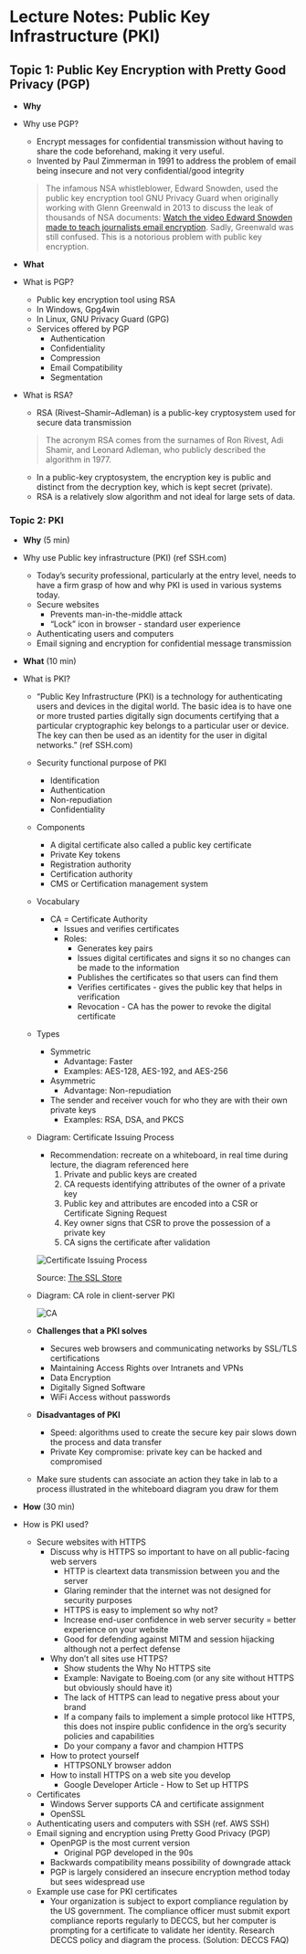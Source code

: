 # Lecture Notes: Public Key Infrastructure (PKI)

## Topic 1: Public Key Encryption with Pretty Good Privacy (PGP)

- **Why**

- Why use PGP?
  - Encrypt messages for confidential transmission without having to share the code beforehand, making it very useful.
  - Invented by Paul Zimmerman in 1991 to address the problem of email being insecure and not very confidential/good integrity

  > The infamous NSA whistleblower, Edward Snowden, used the public key encryption tool GNU Privacy Guard when originally working with Glenn Greenwald in 2013 to discuss the leak of thousands of NSA documents: [Watch the video Edward Snowden made to teach journalists email encryption](https://www.dailydot.com/debug/edward-snowden-gpg-for-journalists-video-nsa-glenn-greenwald/). Sadly, Greenwald was still confused. This is a notorious problem with public key encryption.

- **What**

- What is PGP?
  - Public key encryption tool using RSA
  - In Windows, Gpg4win
  - In Linux, GNU Privacy Guard (GPG)
  - Services offered by PGP
    - Authentication
    - Confidentiality
    - Compression
    - Email Compatibility
    - Segmentation

- What is RSA?
  - RSA (Rivest–Shamir–Adleman) is a public-key cryptosystem used for secure data transmission

  > The acronym RSA comes from the surnames of Ron Rivest, Adi Shamir, and Leonard Adleman, who publicly described the algorithm in 1977.

  - In a public-key cryptosystem, the encryption key is public and distinct from the decryption key, which is kept secret (private).
  - RSA is a relatively slow algorithm and not ideal for large sets of data.


### Topic 2: PKI

- **Why** (5 min)

- Why use Public key infrastructure (PKI) (ref SSH.com)
  - Today’s security professional, particularly at the entry level, needs to have a firm grasp of how and why PKI is used in various systems today.
  - Secure websites
    - Prevents man-in-the-middle attack
    - “Lock” icon in browser - standard user experience
  - Authenticating users and computers
  - Email signing and encryption for confidential message transmission

- **What** (10 min)
- What is PKI?
  - “Public Key Infrastructure (PKI) is a technology for authenticating users and devices in the digital world. The basic idea is to have one or more trusted parties digitally sign documents certifying that a particular cryptographic key belongs to a particular user or device. The key can then be used as an identity for the user in digital networks.” (ref SSH.com)
  - Security functional purpose of PKI
    - Identification
    - Authentication
    - Non-repudiation
    - Confidentiality
  - Components
    - A digital certificate also called a public key certificate
    - Private Key tokens
    - Registration authority
    - Certification authority
    - CMS or Certification management system
  - Vocabulary
    - CA = Certificate Authority
      - Issues and verifies certificates
      - Roles:
        - Generates key pairs
        - Issues digital certificates and signs it so no changes can be made to the information
        - Publishes the certificates so that users can find them
        - Verifies certificates - gives the public key that helps in verification
        - Revocation - CA has the power to revoke the digital certificate
  - Types
    - Symmetric
      - Advantage: Faster
      - Examples: AES-128, AES-192, and AES-256
    - Asymmetric
      - Advantage: Non-repudiation
    - The sender and receiver vouch for who they are with their own private keys
      - Examples: RSA, DSA, and PKCS
  - Diagram: Certificate Issuing Process
    - Recommendation: recreate on a whiteboard, in real time during lecture, the diagram referenced here
      1. Private and public keys are created
      2. CA requests identifying attributes of the owner of a private key
      3. Public key and attributes are encoded into a CSR or Certificate Signing Request
      4. Key owner signs that CSR to prove the possession of a private key
      5. CA signs the certificate after validation

    ![Certificate Issuing Process](assets/certificate-authority.png)

    Source: [The SSL Store](https://www.thesslstore.com/blog/what-is-a-certificate-authority-ca-and-what-do-they-do/)

  - Diagram: CA role in client-server PKI

    ![CA](assets/ca.png)

  - **Challenges that a PKI solves**
    - Secures web browsers and communicating networks by SSL/TLS certifications
    - Maintaining Access Rights over Intranets and VPNs
    - Data Encryption
    - Digitally Signed Software
    - WiFi Access without passwords

  - **Disadvantages of PKI**
    - Speed: algorithms used to create the secure key pair slows down the process and data transfer
    - Private Key compromise: private key can be hacked and compromised

  - Make sure students can associate an action they take in lab to a process illustrated in the whiteboard diagram you draw for them

- **How** (30 min)
- How is PKI used?
  - Secure websites with HTTPS
    - Discuss why is HTTPS so important to have on all public-facing web servers
      - HTTP is cleartext data transmission between you and the server
      - Glaring reminder that the internet was not designed for security purposes
      - HTTPS is easy to implement so why not?
      - Increase end-user confidence in web server security = better experience on your website
      - Good for defending against MITM and session hijacking although not a perfect defense
    - Why don’t all sites use HTTPS?
      - Show students the Why No HTTPS site
      - Example: Navigate to Boeing.com (or any site without HTTPS but obviously should have it)
      - The lack of HTTPS can lead to negative press about your brand
      - If a company fails to implement a simple protocol like HTTPS, this does not inspire public confidence in the org’s security policies and capabilities
      - Do your company a favor and champion HTTPS
    - How to protect yourself
      - HTTPSONLY browser addon
    - How to install HTTPS on a web site you develop
      - Google Developer Article - How to Set up HTTPS
  - Certificates
    - Windows Server supports CA and certificate assignment
    - OpenSSL
  - Authenticating users and computers with SSH (ref. AWS SSH)
  - Email signing and encryption using Pretty Good Privacy (PGP)
    - OpenPGP is the most current version
      - Original PGP developed in the 90s
    - Backwards compatibility means possibility of downgrade attack
    - PGP is largely considered an insecure encryption method today but sees widespread use
  - Example use case for PKI certificates
    - Your organization is subject to export compliance regulation by the US government. The compliance officer must submit export compliance reports regularly to DECCS, but her computer is prompting for a certificate to validate her identity. Research DECCS policy and diagram the process. (Solution: DECCS FAQ)
